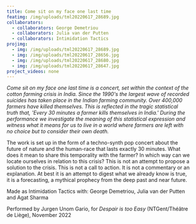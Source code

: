 ```yaml
---
title: Come sit on my face one last time
featimg: /img/uploads/tml20220617_28689.jpg
collaborators:
  - collaborators: George Demetriou
  - collaborators: Julia van der Putten
  - collaborators: Intimidation Tactics
projimg:
  - img: /img/uploads/tml20220617_28689.jpg
  - img: /img/uploads/tml20220617_28656.jpg
  - img: /img/uploads/tml20220617_28680.jpg
  - img: /img/uploads/tml20220617_28647.jpg
project_videos: none
---
```

*Come sit on my face one last time is a concert, set within the context of the cotton farming crisis in India. S﻿ince the 1990's the largest wave of recorded suicides has taken place in the Indian farming community. Over 400,000 farmers have killed themselves. This is reflected in the tragic statistical truth that, 'Every 30 minutes a farmer kills themselves in India.' During the performance we investigate the meaning of this statistical expression and witness what it means for us to live in a world where farmers are left with no choice but to consider their own death.*

The work is set up in the form of a techno-synth pop concert about the future of nature and the human-race that lasts exactly 30 minutes. What does it mean to share this temporality with the farmer? In which way can we locate ourselves in relation to this crisis? This is not an attempt to propose a solution to the crisis. This is not a call to action. It is not a commentary or an explanation. At best it is an attempt to digest what we already know is true, it is a forecasting, a mythical prophecy from the deep past and near future.

Made as Intimidation Tactics with: George Demetriou, Julia van der Putten and Agat Sharma

P﻿erformed by Jurgen Unom Gario, for *Despair is too Easy* (NTGent/Théâtre de Liège), November 2022
